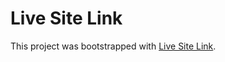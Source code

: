 # Live Site Link

This project was bootstrapped with [Live Site Link](https://tender-mirzakhani-3fa7c3.netlify.app).

